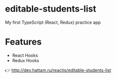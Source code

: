 # editable-students-list
My first TypeScript (React, Redux) practice app

# Features
- React Hooks
- Redux Hooks

👉 http://dev.hattam.ru/reactjs/editable-students-list
